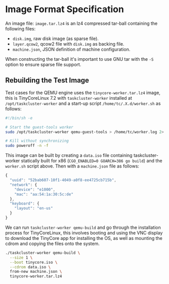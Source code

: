 Image Format Specification
==========================

An image file: `image.tar.lz4` is an lz4 compressed tar-ball containing the
following files:

  * `disk.img`, raw disk image (as sparse file).
  * `layer.qcow2`, qcow2 file with `disk.img` as backing file.
  * `machine.json`, JSON definition of machine configuration.

When constructing the tar-ball it's important to use GNU tar with the `-S`
option to ensure sparse file support.


Rebuilding the Test Image
-------------------------
Test cases for the QEMU engine uses the `tinycore-worker.tar.lz4` image,
this is TinyCoreLinux 7.2 with `taskcluster-worker` installed at
`/opt/taskcluster-worker` and a start-up script `/home/tc/.X.d/worker.sh`
as follows:

```sh
#!/bin/sh -e

# Start the guest-tools worker
sudo /opt/taskcluster-worker qemu-guest-tools > /home/tc/worker.log 2> /home/tc/worker.log

# Kill without synchronizing
sudo poweroff -n -f
```

This image can be built by creating a `data.iso` file containing
taskcluster-worker statically built for x86 (`CGO_ENABLED=0 GOARCH=386 go build`)
and the `worker.sh` script above. Then with a `machine.json` file as follows:
```js
{
  "uuid": "52bab607-10f1-4049-a0f8-ee4725cb715b",
  "network": {
    "device": "e1000",
    "mac": "aa:54:1a:30:5c:de"
  },
  "keyboard": {
    "layout": "en-us"
  }
}
```

We can run `taskcluster-worker qemu-build` and go through the installation
process for TinyCoreLinux, this involves booting and using the VNC display to
download the TinyCore app for installing the OS, as well as mounting the cdrom
and copying the files onto the system.

```sh
./taskcluster-worker qemu-build \
  --size 1 \
  --boot tinycore.iso \
  --cdrom data.iso \
  from-new machine.json \
  tinycore-worker.tar.lz4
```
